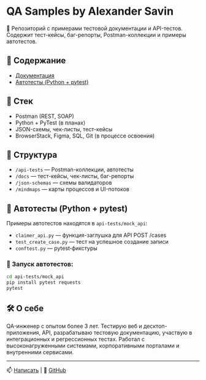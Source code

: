 # QA Samples by Alexander Savin

📌 Репозиторий с примерами тестовой документации и API-тестов. Содержит тест-кейсы, баг-репорты, Postman-коллекции и примеры автотестов.

## 📑 Содержание

- [Документация](#документация)
- [Автотесты (Python + pytest)](#автотесты-python--pytest)

## 🧪 Стек
- Postman (REST, SOAP)
- Python + PyTest (в планах)
- JSON-схемы, чек-листы, тест-кейсы
- BrowserStack, Figma, SQL, Git (в процессе освоения)

## 📁 Структура
- `/api-tests` — Postman-коллекции, автотесты
- `/docs` — тест-кейсы, чек-листы, баг-репорты
- `/json-schemas` — схемы валидаторов
- `/mindmaps` — карты процессов и UI-потоков

## 🔧 Автотесты (Python + pytest)

Примеры автотестов находятся в `api-tests/mock_api`:

- `claimer_api.py` — функция-заглушка для API POST /cases  
- `test_create_case.py` — тест на успешное создание записи  
- `conftest.py` — pytest‑фикстуры

### 🚀 Запуск автотестов:

```bash
cd api-tests/mock_api
pip install pytest requests
pytest
```

## 🛠 О себе
QA-инженер с опытом более 3 лет. Тестирую веб и десктоп-приложения, API, разрабатываю тестовую документацию, участвую в интеграционных и регрессионных тестах. Работал с высоконагруженными системами, корпоративными порталами и внутренними сервисами.

---

📫 [Написать](mailto:savinkrokodil@mail.ru) | 🔗 [GitHub](https://github.com/savinkrokodil)
